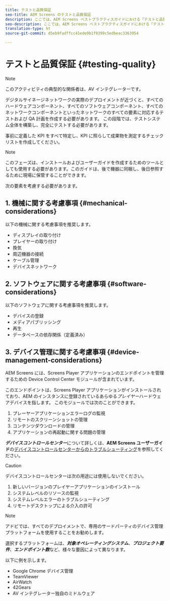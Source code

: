 ```yaml
---
title: テストと品質保証
seo-title: AEM Screens のテストと品質保証
description: ここでは、AEM Screens ベストプラクティスガイドにおける「テストと品質保証」について説明します
seo-description: ここでは、AEM Screens ベストプラクティスガイドにおける「テストと品質保証」について説明します
translation-type: ht
source-git-commit: d5eb9fadffcc41ede9b1f9399c5edbeac3363954

---
```



# テストと品質保証 {#testing-quality}

>[!NOTE]
>
>このアクティビティの典型的な関係者は、AV インテグレーターです。

デジタルサイネージネットワークの実際のデプロイメントが近づくと、すべてのハードウェアコンポーネント、すべてのソフトウェアコンポーネント、すべてのネットワークコンポーネントといったネットワークのすべての要素に対応するテストおよび QA 計画を作成する必要があります。
この段階では、テストシステム全体を構築し、完全にテストする必要があります。

事前に定義した KPI をすべて特定し、KPI に照らして成果物を測定するチェックリストを作成してください。

>[!NOTE]
> このフェーズは、インストールおよびユーザーガイドを作成するためのツールとしても使用する必要があります。このガイドは、後で機器に同梱し、後日参照するために現場に保管することができます。

次の要素を考慮する必要があります。

## 1. 機械に関する考慮事項 {#mechanical-considerations}

以下の機械に関する考慮事項を推奨します。

* ディスプレイの取り付け
* プレイヤーの取り付け
* 換気
* 周辺機器の接続
* ケーブル管理
* デバイスネットワーク

## 2. ソフトウェアに関する考慮事項 {#software-considerations}

以下のソフトウェアに関する考慮事項を推奨します。

* デバイスの登録
* メディアパブリッシング
* 再生
* データベースの依存関係（定義済み）


## 3. デバイス管理に関する考慮事項 {#device-management-considerations}


AEM Screens には、Screens Player アプリケーションのエンドポイントを管理するための Device Control Center モジュールが含まれています。

このエンドポイントは、Screens Player アプリケーションがインストールされており、AEM のインスタンスに登録されているあらゆる&#x200B;*プレイヤー*ハードウェアデバイスを指します。
このモジュールでは次のことができます。

1. プレーヤーアプリケーションエラーログの監視
1. リモートのスクリーンショットの管理
1. コンテンツダウンロードの管理
1. アプリケーションの再起動に関する問題の管理

***デバイスコントロールセンター***&#x200B;について詳しくは、**AEM Screens ユーザーガイド**&#x200B;の[デバイスコントロールセンターからのトラブルシューティング](https://helpx.adobe.com/jp/experience-manager/6-5/screens/using/monitoring-screens.html)を参照してください。

>[!CAUTION]
> デバイスコントロールセンターは次の用途には使用しないでください。
>
> 1. 新しいバージョンのプレイヤーアプリケーションのインストール
> 1. システムレベルのリソースの監視
> 1. システムレベルエラーのトラブルシューティング
> 1. リモートデスクトップによる介入の許可



>[!NOTE]
> アドビでは、すべてのデプロイメントで、専用のサードパーティのデバイス管理プラットフォームを使用することをお勧めします。

選択するプラットフォームは、***対象オペレーティングシステム***、***プロジェクト要件***、***エンドポイント数***&#x200B;など、様々な要因によって異なります。

以下に例を示します。

* Google Chrome デバイス管理
* TeamViewer
* AirWatch
* 42Gears
* AV インテグレーター独自のミドルウェア
